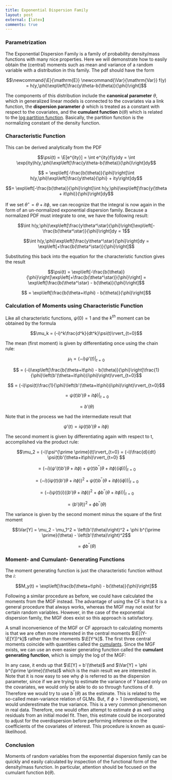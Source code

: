 ```yaml
---
title: Exponential Dispersion Family
layout: post
external: [latex]
comments: true
---
```


### Parametrization

The Exponential Dispersion Family is a family of probability density/mass functions with many nice properties. Here we will demonstrate how to easily obtain the (central) moments such as mean and variance of a random variable with a distribution in this family. The pdf should have the form

$$\newcommand{\E}{\mathrm{E}}
\newcommand{\Var}{\mathrm{Var}}
f(y) = h(y,\phi)\exp\left[\frac{y\theta-b(\theta)}{\phi}\right]$$

The components of this distribution include the **canonical parameter** $\theta$, which in generalized linear models is connected to the covariates via a link function, the **dispersion parameter** $\phi$ which is treated as a constant with respect to the covariates, and the **cumulant function** $b(\theta)$ which is related to the [log partition function](https://en.wikipedia.org/wiki/Partition_function_%28statistical_mechanics%29). Basically, the partition function is the normalizing constant of the density function.

### Characteristic Function

This can be derived analytically from the PDF

$$\psi(t) = \E[e^{ity}] = \int e^{ity}f(y)dy = \int \exp(ity)h(y,\phi)\exp\left[\frac{y\theta-b(\theta)}{\phi}\right]dy$$

$$ = \exp\left[-\frac{b(\theta)}{\phi}\right]\int h(y,\phi)\exp\left[\frac{y\theta}{\phi} + ity\right]dy$$

$$= \exp\left[-\frac{b(\theta)}{\phi}\right]\int h(y,\phi)\exp\left[\frac{y(\theta + it\phi)}{\phi}\right]dy$$

If we set $\theta^\star=\theta+it\phi$, we can recognize that the integral is now again in the form of an un-normalized exponential dispersion family. Because a normalized PDF must integrate to one, we have the following result:

$$\int h(y,\phi)\exp\left[\frac{y\theta^\star}{\phi}\right]\exp\left[-\frac{b(\theta^\star)}{\phi}\right]dy = 1$$

$$\int h(y,\phi)\exp\left[\frac{y\theta^\star}{\phi}\right]dy = \exp\left[+\frac{b(\theta^\star)}{\phi}\right]$$

Substituting this back into the equation for the characteristic function gives the result

$$\psi(t) = \exp\left[-\frac{b(\theta)}{\phi}\right]\exp\left[+\frac{b(\theta^\star)}{\phi}\right] = \exp\left[\frac{b(\theta^\star) - b(\theta)}{\phi}\right]$$

$$ = \exp\left[\frac{b(\theta+it\phi) - b(\theta)}{\phi}\right]$$

### Calculation of Moments using Characteristic Function

Like all characteristic functions, $\psi(0) = 1$ and the $k^{th}$ moment can be obtained by the formula

$$\mu_k = (-i)^k\frac{d^k}{dt^k}\psi(t)\rvert_{t=0}$$

The mean (first moment) is given by differentiating once using the chain rule:

$$\mu_1 = (-i)\psi'(t)\rvert_{t=0}$$

$$ = (-i)\exp\left[\frac{b(\theta+it\phi) - b(\theta)}{\phi}\right]\frac{1}{\phi}\left(b'(\theta+it\phi)(i\phi)\right)\rvert_{t=0}$$

$$ = (-i)\psi(t)\frac{1}{\phi}\left(b'(\theta+it\phi)(i\phi)\right)\rvert_{t=0}$$

$$ = \psi(t)b'(\theta+it\phi)\rvert_{t=0} $$

$$ = b'(\theta) $$

Note that in the process we had the intermediate result that

$$\psi'(t) = i\psi(t)b'(\theta+it\phi)$$

The second moment is given by differentiating again with respect to t, accomplished via the product rule:

$$\mu_2 = (-i)\psi^{\prime \prime}(t)\rvert_{t=0} = (-i)\frac{d}{dt} \psi(t)b'(\theta+it\phi)\rvert_{t=0} $$

$$= (-i)\left(\psi'(t)b'(\theta+it\phi) + \psi(t)b^{\prime \prime} (\theta+it\phi)(i\phi)\right)\rvert_{t=0}$$

$$= (-i)\left(i\psi(t)\left(b'(\theta+it\phi)\right)^2+\psi(t)b^{\prime \prime} (\theta+it\phi)(i\phi)\right)\rvert_{t=0}$$

$$ = (-i)\psi(t)(i)\left(\left(b'(\theta+it\phi)\right)^2+\phi b^{\prime \prime} (\theta+it\phi)\right)\rvert_{t=0}$$

$$ = \left(b'(\theta)\right)^2 + \phi b^{\prime \prime}(\theta)$$

The variance is given by the second moment minus the square of the first moment

$$\Var[Y] = \mu_2 - \mu_1^2 = \left(b'(\theta)\right)^2 + \phi b^{\prime \prime}(\theta) - \left(b'(\theta)\right)^2$$

$$ = \phi b^{\prime \prime}(\theta)$$

### Moment- and Cumulant- Generating Functions

The moment generating function is just the characteristic function without the $i$:

$$M_y(t) = \exp\left[\frac{b(\theta+t\phi) - b(\theta)}{\phi}\right]$$

Following a similar procedure as before, we could have calculated the moments from the MGF instead. The advantage of using the CF is that it is a general procedure that always works, whereas the MGF may not exist for certain random variables. However, in the case of the exponential dispersion family, the MGF does exist so this approach is satisfactory.

A small inconvenience of the MGF or CF approach to calculating moments is that we are often more interested in the central moments $\E[(Y-\E[Y])^k]$ rather than the moments $\E[Y^k]$. The first three central moments coincide with quantities called the [cumulants](https://en.wikipedia.org/wiki/Cumulant). Since the MGF exists, we can use an even easier generating function called the **cumulant generating function**, which is simply the log of the MGF:

In any case, it ends up that $\E[Y] = b'(\theta)$ and $\Var[Y] = \phi b^{\prime \prime}(\theta)$ which is the main result we are interested in. Note that it is now easy to see why $\phi$ is referred to as the dispersion parameter, since if we are trying to estimate the variance of $Y$ based only on the covariates, we would only be able to do so through functions of $\theta$. Therefore we would try to use $b^{\prime \prime}(\theta)$ as the estimate. This is related to the so-called mean-variance relation of GLMs. But, if $\phi>1$ (overdispersion), we would underestimate the true variance. This is a very common phenomenon in real data. Therefore, one would often attempt to estimate $\phi$ as well using residuals from an initial model fit. Then, this estimate could be incorporated to adjust for the overdispersion before performing inference on the coefficients of the covariates of interest. This procedure is known as quasi-likelihood.

### Conclusion

Moments of random variables from the exponential dispersion family can be quickly and easily calculated by inspection of the functional form of the density/mass function. In particular, attention should be focused on the cumulant function $b(\theta)$.
